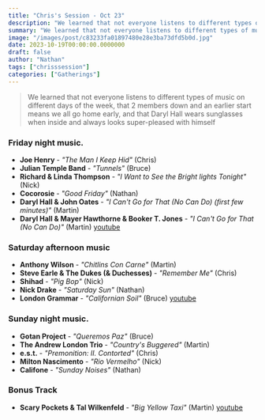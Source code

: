 ```yaml
---
title: "Chris's Session - Oct 23"
description: "We learned that not everyone listens to different types of music on different days of the week, that 2 members down and an earlier start means we all go home early, and that Daryl Hall wears sunglasses when inside and always looks super-pleased with himself"
summary: "We learned that not everyone listens to different types of music on different days of the week, that 2 members down and an earlier start means we all go home early, and that Daryl Hall wears sunglasses when inside and always looks super-pleased with himself"
image: "/images/post/c83233fa01897480e28e3ba73dfd5b0d.jpg"
date: 2023-10-19T00:00:00.0000000
draft: false
author: "Nathan"
tags: ["chrisssession"]
categories: ["Gatherings"]
---
```

> We learned that not everyone listens to different types of music on different days of the week, that 2 members down and an earlier start means we all go home early, and that Daryl Hall wears sunglasses when inside and always looks super-pleased with himself
### Friday night music.
- **Joe Henry** - _"The Man I Keep Hid"_ (Chris)
- **Julian Temple Band** - _"Tunnels"_ (Bruce)
- **Richard & Linda Thompson** - _"I Want to See the Bright lights Tonight"_ (Nick)
- **Cocorosie** - _"Good Friday"_ (Nathan)
- **Daryl Hall & John Oates** - _"I Can't Go for That (No Can Do) (first few minutes)"_ (Martin)
- **Daryl Hall & Mayer Hawthorne & Booker T. Jones** - _"I Can't Go for That (No Can Do)"_ (Martin) [youtube](https://www.youtube.com/watch?v=8t2s9HSrkl8)
### Saturday afternoon music
- **Anthony Wilson** - _"Chitlins Con Carne"_ (Martin)
- **Steve Earle & The Dukes (& Duchesses)** - _"Remember Me"_ (Chris)
- **Shihad** - _"Pig Bop"_ (Nick)
- **Nick Drake** - _"Saturday Sun"_ (Nathan)
- **London Grammar** - _"Californian Soil"_ (Bruce) [youtube](https://www.youtube.com/watch?v=e0g4TtI_XTM&t=358s)
### Sunday night music.
- **Gotan Project** - _"Queremos Paz"_ (Bruce)
- **The Andrew London Trio** - _"Country's Buggered"_ (Martin)
- **e.s.t.** - _"Premonition: II. Contorted"_ (Chris)
- **Milton Nascimento** - _"Rio Vermelho"_ (Nick)
- **Califone** - _"Sunday Noises"_ (Nathan)
### Bonus Track
- **Scary Pockets & Tal Wilkenfeld** - _"Big Yellow Taxi"_ (Martin) [youtube](https://www.youtube.com/watch?v=8jm1Zl2Fjd4)
